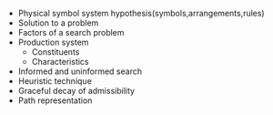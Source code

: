 - Physical symbol system hypothesis(symbols,arrangements,rules)
- Solution to a problem
- Factors of a search problem
- Production system
    - Constituents
    - Characteristics
- Informed and uninformed search
- Heuristic technique
- Graceful decay of admissibility
- Path representation